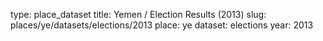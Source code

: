 type: place_dataset
title: Yemen / Election Results (2013)
slug: places/ye/datasets/elections/2013
place: ye
dataset: elections
year: 2013
